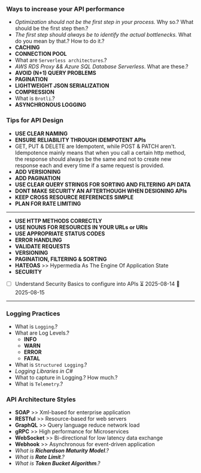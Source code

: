 ### Ways to increase your API performance
- *Optimization should not be the first step in your process.* Why so.? What should be the first step then.?
- *The first step should always be to identify the actual bottlenecks.* What do you mean by that.? How to do it.?
- **CACHING**
- **CONNECTION POOL**
- What are `Serverless architectures`.?
- *AWS RDS Proxy && Azure SQL Database Serverless*. What are these.?
- **AVOID (N+1) QUERY PROBLEMS**
- **PAGINATION**
- **LIGHTWEIGHT JSON SERIALIZATION**
- **COMPRESSION**
- What is `Brotli`.?
- **ASYNCHRONOUS LOGGING**


### Tips for API Design
- **USE CLEAR NAMING**
- **ENSURE RELIABILITY THROUGH IDEMPOTENT APIs**
- GET, PUT & DELETE are Idempotent, while POST & PATCH aren't. Idempotence mainly means that when you call a certain http method, the response should always be the same and not to create new response each and every time if a same request is provided.
- **ADD VERSIONING**
- **ADD PAGINATION**
- **USE CLEAR QUERY STRINGS FOR SORTING AND FILTERING API DATA**
- **DONT MAKE SECURITY AN AFTERTHOUGH WHEN DESIGNING APIs**
- **KEEP CROSS RESOURCE REFERENCES SIMPLE**
- **PLAN FOR RATE LIMITING**
---
- **USE HTTP METHODS CORRECTLY**
- **USE NOUNS FOR RESOURCES IN YOUR URLs or URIs**
- **USE APPROPRIATE STATUS CODES**
- **ERROR HANDLING**
- **VALIDATE REQUESTS**
- **VERSIONING**
- **PAGINATION, FILTERING & SORTING**
- **HATEOAS** >> Hypermedia As The Engine Of Application State
- **SECURITY**
- [ ] Understand Security Basics to configure into APIs ⏳ 2025-08-14 📅 2025-08-15
---
### Logging Practices
- What is `Logging`.?
- What are Log Levels.?
	- **INFO**
	- **WARN**
	- **ERROR**
	- **FATAL**
- What is `Structured Logging`.?
- *Logging Libraries in C#*
- What to capture in Logging.? How much.?
- What is `Telemetry`.?
### API Architecture Styles
- **SOAP** >> Xml-based for enterprise application
- **RESTful** >> Resource-based for web servers
- **GraphQL** >> Query language reduce network load
- **gRPC** >> High performance for Microservices
- **WebSocket** >> Bi-directional for low latency data exchange
- **Webhook** >> Asynchronous for event-driven application
- *What is **Richardson Maturity Model**.?*
- *What is **Rate Limit**.?*
- *What is **Token Bucket Algorithm**.?*


